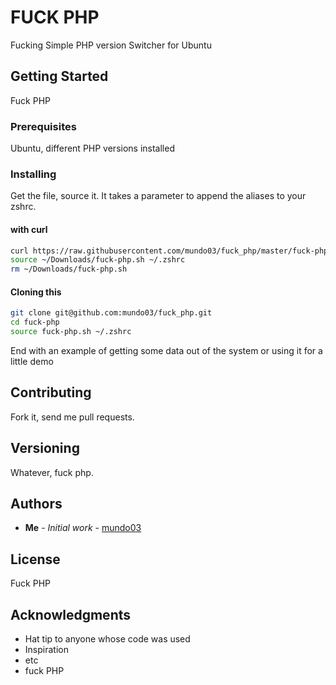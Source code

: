 # FUCK PHP

Fucking Simple PHP version Switcher for Ubuntu

## Getting Started

Fuck PHP

### Prerequisites

Ubuntu, different PHP versions installed


### Installing
Get the file, source it.
It takes a parameter to append the aliases to your zshrc.


#### with curl

``` bash
curl https://raw.githubusercontent.com/mundo03/fuck_php/master/fuck-php.sh > ~/Downloads/fuck-php.sh
source ~/Downloads/fuck-php.sh ~/.zshrc
rm ~/Downloads/fuck-php.sh
```

#### Cloning this
``` bash
git clone git@github.com:mundo03/fuck_php.git
cd fuck-php
source fuck-php.sh ~/.zshrc
```

End with an example of getting some data out of the system or using it for a little demo

## Contributing

Fork it, send me pull requests.

## Versioning

Whatever, fuck php.

## Authors

*   **Me** - *Initial work* - [mundo03](https://github.com/mundo03)

## License

Fuck PHP

## Acknowledgments

*   Hat tip to anyone whose code was used
*   Inspiration
*   etc
*   fuck PHP
